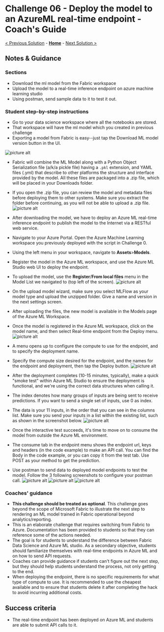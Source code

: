 # Challenge 06 - Deploy the model to an AzureML real-time endpoint - Coach's Guide 

[< Previous Solution](./Solution-05.md) - **[Home](./README.md)** - [Next Solution >](./Solution-07.md)

## Notes & Guidance

### Sections
- Download the ml model from the Fabric workspace
- Upload the model to a real-time inference endpoint on azure machine learning studio
- Using postman, send sample data to it to test it out.

### Student step-by-step instructions

- Go to your data science workspace where all the notebooks are stored.
- That workspace will have the ml model which you created in previous challenge
- Exporting a model from Fabric is easy--just tap the Download ML model version button in the UI.

![picture alt](../Images/image-10.png)

- Fabric will combine the ML Model along with a Python Object Serialization file (a/k/a pickle file) having a `.pkl` extension, and YAML files (.yml) that describe to other platforms the structure and interface provided by the model. All these files are packaged into a .zip file, which will be placed in your Downloads folder.
- If you open the .zip file, you can review the model and metadata files before deploying them to other systems. Make sure you extract the folder before continuing, as you will not be able to upload a .zip file.
  ![picture alt](../Images/image-11.png)

- After downloading the model, we have to deploy an Azure ML real-time inference endpoint to publish the model to the Internet via a RESTful web service.
- Navigate to your Azure Portal. Open the Azure Machine Learning workspace you previously deployed with the script in Challenge 0.
- Using the left menu in your workspace, navigate to **Assets**>**Models**.
- Register the model in the Azure ML workspace, and use the Azure ML Studio web UI to deploy the endpoint.
- To upload the model, use the **Register**/**From local files** menu in the Model List we navigated to (top left of the screen).
  ![picture alt](../Images/image-12.png)

- On the upload model wizard, make sure you select MLFlow as your model type and upload the unzipped folder. Give a name and version in the next settings screen.
- After uploading the files, the new model is available in the Models page of the Azure ML Workspace. 
- Once the model is registered in the Azure ML workspace, click on the model name, and then select Real-time endpoint from the Deploy menu.
  ![picture alt](../Images/image-14.png)
  
- A menu opens up to configure the compute to use for the endpoint, and to specify the deployment name.
- Specify the compute size desired for the endpoint, and the names for the endpoint and deployment, then tap the Deploy button.
  ![picture alt](../Images/Screenshot_26-6-2024_01752_ml.azure.com.jpeg)

- After the deployment completes (10-15 minutes, typically), make a quick "smoke test" within Azure ML Studio to ensure the deployment is functional, and we're using the correct data structures when calling it.
- The index denotes how many groups of inputs are being sent to receive predictions. If you want to send a single set of inputs, use 0 as index.
- The data is your 11 inputs, in the order that you can see in the columns list. Make sure you send your inputs in a list within the existing list, such as shown in the screenshot below. 
  ![picture alt](../Images/Screenshot_26-6-2024_03016_ml.azure.com.jpeg)
- Once the interactive test succeeds, it's time to move on to consume the model from outside the Azure ML environment.
- The consume tab in the endpoint menu shows the endpoint url, keys and headers (in the code example) to make an API call. You can find the Body in the code example, or you can copy it from the test tab. Use POST as your method to get the prediction.
-  Use postman to send data to deployed model endpoints to test the model. Follow the 3 following screenshots to configure your postman call.
 ![picture alt](../Images/postman-token.png)
 ![picture alt](../Images/postman-header.png)
 ![picture alt](../Images/postman-body.png)

### Coaches' guidance

- **This challenge should be treated as optional**. This challenge goes beyond the scope of Microsoft Fabric to illustrate the next step to rendering an ML model trained in Fabric operational beyond analytics/reporting.
- This is an elaborate challenge that requires switching from Fabric to Azure. Documentation has been provided to students so that they can reference some of the actions needed.
- The goal is for students to understand the difference between Fabric Data Science and Azure ML studio. As a secondary objective, students should familiarize themselves with real-time endpoints in Azure ML and on how to send API requests.
- Coaches can provide guidance if students can't figure out the next step, but they should help students understand the process, not only getting to the end.
- When deploying the endpoint, there is no specific requirements for what type of compute to use. It is recommended to use the cheapest available and to ensure that students delete it after completing the hack to avoid incurring additional costs.

## Success criteria

- The real-time endpoint has been deployed on Azure ML and students are able to submit API calls to it.

